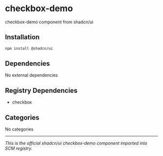 # checkbox-demo

checkbox-demo component from shadcn/ui

## Installation

```bash
npm install @shadcn/ui
```

## Dependencies

No external dependencies

## Registry Dependencies

- checkbox

## Categories

No categories

---

*This is the official shadcn/ui checkbox-demo component imported into SCM registry.*
